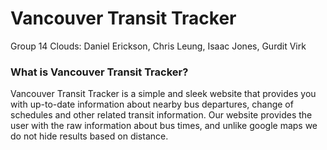 # Vancouver Transit Tracker
Group 14 Clouds: Daniel Erickson, Chris Leung, Isaac Jones, Gurdit Virk

### What is Vancouver Transit Tracker?
Vancouver Transit Tracker is a simple and sleek website that provides you with up-to-date information about nearby bus departures, change of schedules and other related transit information. Our website provides the user with the raw information about bus times, and unlike google maps we do not hide results based on distance.